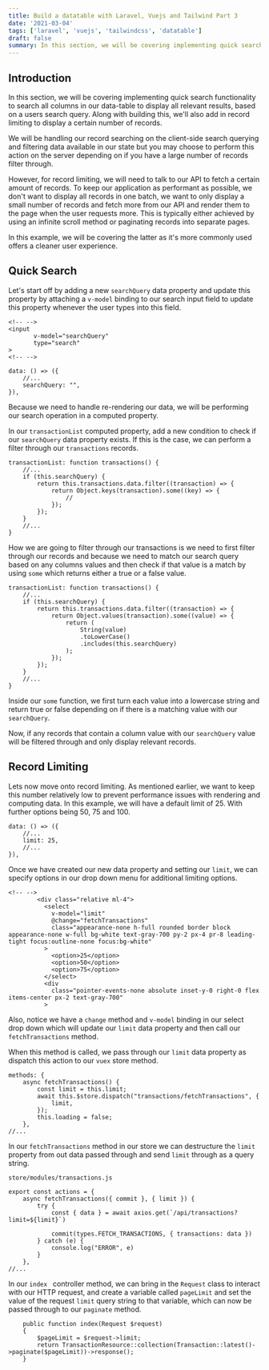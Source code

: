 ```yaml
---
title: Build a datatable with Laravel, Vuejs and Tailwind Part 3
date: '2021-03-04'
tags: ['laravel', 'vuejs', 'tailwindcss', 'datatable']
draft: false
summary: In this section, we will be covering implementing quick search functionality to search all columns in our data-table to display all relevant results, based on a users search query. Along with building this, we'll also add in record limiting to display a certain number of records.
---
```


## Introduction

In this section, we will be covering implementing quick search functionality to search all columns in our data-table to display all relevant results, based on a users search query. Along with building this, we'll also add in record limiting to display a certain number of records.

We will be handling our record searching on the client-side search querying and filtering data available in our state but you may choose to perform this action on the server depending on if you have a large number of records filter through.

However, for record limiting, we will need to talk to our API to fetch a certain amount of records. To keep our application as performant as possible, we don't want to display all records in one batch, we want to only display a small number of records and fetch more from our API and render them to the page when the user requests more. This is typically either achieved by using an infinite scroll method or paginating records into separate pages.


In this example, we will be covering the latter as it's more commonly used offers a cleaner user experience.

## Quick Search

Let's start off by adding a new `searchQuery` data property and update this property by attaching a `v-model` binding to our search input field to update this property whenever the user types into this field.

```html{2}
<!-- -->
<input
       v-model="searchQuery"
       type="search"
>
<!-- -->
```

```javascript{3}
data: () => ({
    //...
    searchQuery: "",
}),
```

Because we need to handle re-rendering our data, we will be performing our search operation in a computed property.

In our `transactionList` computed property, add a new condition to check if our `searchQuery` data property exists. If this is the case, we can perform a filter through our `transactions` records.

```javascript{3-9}
transactionList: function transactions() {
    //...
    if (this.searchQuery) {
        return this.transactions.data.filter((transaction) => {
            return Object.keys(transaction).some((key) => {
                //
            });
        });
    }
    //...
}
```

How we are going to filter through our transactions is we need to first filter through our records and because we need to match our search query based on any columns values and then check if that value is a match by using `some` which returns either a true or a false value.

```javascript{6-10}
transactionList: function transactions() {
    //...
    if (this.searchQuery) {
        return this.transactions.data.filter((transaction) => {
            return Object.values(transaction).some((value) => {
                return (
                    String(value)
                    .toLowerCase()
                    .includes(this.searchQuery)
                );
            });
        });
    }
    //...
}
```

Inside our `some` function, we first turn each value into a lowercase string and return true or false depending on if there is a matching value with our `searchQuery`.

Now, if any records that contain a column value with our `searchQuery` value will be filtered through and only display relevant records.


## Record Limiting

Lets now move onto record limiting. As mentioned earlier, we want to keep this number relatively low to prevent performance issues with rendering and computing data. In this example, we will have a default limit of 25. With further options being 50, 75 and 100.

```javascript{3}
data: () => ({
    //...
    limit: 25,
    //...
}),

```

Once we have created our new data property and setting our `limit`, we can specify options in our drop down menu for additional limiting options.

```html{3-7}
<!-- -->
        <div class="relative ml-4">
          <select
            v-model="limit"
            @change="fetchTransactions"
            class="appearance-none h-full rounded border block appearance-none w-full bg-white text-gray-700 py-2 px-4 pr-8 leading-tight focus:outline-none focus:bg-white"
          >
            <option>25</option>
            <option>50</option>
            <option>75</option>
          </select>
          <div
            class="pointer-events-none absolute inset-y-0 right-0 flex items-center px-2 text-gray-700"
          >
```

Also, notice we have a `change` method and `v-model` binding in our select drop down which will update our `limit` data property and then call our `fetchTransactions` method.

When this method is called, we pass through our `limit` data property as dispatch this action to our `vuex` store method.

```javascript{3-6}
methods: {
    async fetchTransactions() {
        const limit = this.limit;
        await this.$store.dispatch("transactions/fetchTransactions", {
            limit,
        });
        this.loading = false;
    },
//...
```

In our `fetchTransactions` method in our store we can destructure the `limit` property from out data passed through and send `limit` through as a query string.

`store/modules/transactions.js`

```javascript{2,4}
export const actions = {
    async fetchTransactions({ commit }, { limit }) {
        try {
            const { data } = await axios.get(`/api/transactions?limit=${limit}`)

            commit(types.FETCH_TRANSACTIONS, { transactions: data })
        } catch (e) {
            console.log("ERROR", e)
        }
    },
//...
```

In our `index ` controller method, we can bring in the `Request` class to interact with our HTTP request, and create a variable called `pageLimit` and set the value of the request `limit` query string to that variable, which can now be passed through to our `paginate` method.

```php{1,3-4}
    public function index(Request $request)
    {
        $pageLimit = $request->limit;
        return TransactionResource::collection(Transaction::latest()->paginate($pageLimit))->response();
    }
```

